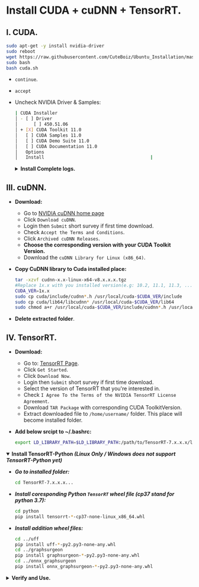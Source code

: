 # Install CUDA + cuDNN + TensorRT.

## I. CUDA.

```sh
sudo apt-get -y install nvidia-driver
sudo reboot
wget https://raw.githubusercontent.com/CuteBoiz/Ubuntu_Installation/master/script/cuda.sh
sudo bash
bash cuda.sh
```

  - `continue`.
  - `accept`
  - Uncheck NVIDIA Driver & Samples:
  	```sh
	| CUDA Installer                                                               │
	│ - [ ] Driver                                                                 │
	│      [ ] 450.51.06                                                           │
	│ + [X] CUDA Toolkit 11.0                                                      │
	│   [ ] CUDA Samples 11.0                                                      │
	│   [ ] CUDA Demo Suite 11.0                                                   │
	│   [ ] CUDA Documentation 11.0                                                │
	│   Options                                                                    │
	│   Install 								       |
	```
	
	<details>
	<summary><b>Install Complete logs.</b></summary>
		
	```sh
	= Summary =
	===========

	Driver:   Not Selected
	Toolkit:  Installed in /usr/local/cuda-11.0/
	Samples:  Installed in /home/phatnt/, but missing recommended libraries

	Please make sure that
	 -   PATH includes /usr/local/cuda-11.0/bin
	 -   LD_LIBRARY_PATH includes /usr/local/cuda-11.0/lib64, or, add /usr/local/cuda-11.0/lib64 to /etc/ld.so.conf and run ldconfig as root

	To uninstall the CUDA Toolkit, run cuda-uninstaller in /usr/local/cuda-11.0/bin
	***WARNING: Incomplete installation! This installation did not install the CUDA Driver. A driver of version at least .00 is required for CUDA 11.0 functionality to work.
	To install the driver using this installer, run the following command, replacing <CudaInstaller> with the name of this run file:
	    sudo <CudaInstaller>.run --silent --driver

	Logfile is /var/log/cuda-installer.log
	```
	
	</details>
		
## III. cuDNN.

- **Download:**

	- Go to [NVIDIA cuDNN home page](https://developer.nvidia.com/cudnn)
  	- Click `Download cuDNN`.
  	- Login then `Submit` short survey if first time download.
  	- Check `Accept the Terms and Conditions`.
  	- Click `Archived cuDNN Releases`.
  	- **Choose the corresponding version with your CUDA Toolkit Version.**
  	- Download the `cuDNN Library for Linux (x86_64)`.

- **Copy CuDNN library to Cuda installed place:**
	```sh 
	tar -xzvf cudnn-x.x-linux-x64-v8.x.x.x.tgz
	#Replace 1x.x with you installed version(e.g: 10.2, 11.1, 11.3, ...).
	CUDA_VER=1x.x
	sudo cp cuda/include/cudnn*.h /usr/local/cuda-$CUDA_VER/include
	sudo cp cuda/lib64/libcudnn* /usr/local/cuda-$CUDA_VER/lib64
	sudo chmod a+r /usr/local/cuda-$CUDA_VER/include/cudnn*.h /usr/local/cuda-$CUDA_VER/lib64/libcudnn* 
	```
- **Delete extracted folder**.
		

## IV. TensorRT.

- **Download:**
  	- Go to: [TensorRT Page](https://developer.nvidia.com/tensorrt).
  	- Click `Get Started`.
  	- Click `Download Now`.
  	- Login then `Submit` short survey if first time download.
  	- Select the version of TensorRT that you're interested in.
  	- Check `I Agree To the Terms of the NVIDIA TensorRT License Agreement`.
  	- Download `TAR Package` with corresponding CUDA ToolkitVersion.
  	- Extract downloaded file to `/home/username/` folder. This place will become installed folder.

- **Add below srcipt to ~/.bashrc:**
	```sh
	export LD_LIBRARY_PATH=$LD_LIBRARY_PATH:/path/to/TensorRT-7.x.x.x/lib #Chage path to your installed TensorRT folder.
	```
	
<details open>
<summary><b>Install TensorRT-Python <i>(Linux Only / Windows does not support TensorRT-Python yet)</i></b></summary>
	
- ***Go to installed folder:***
	```sh
	cd TensorRT-7.x.x.x...
	```

- ***Install coresponding Python `TensorRT` wheel file (cp37 stand for python 3.7):***
	```sh
	cd python 
	pip install tensorrt-*-cp37-none-linux_x86_64.whl
	```

- ***Install addition wheel files:***
	```sh
	cd ../uff
	pip install uff-*-py2.py3-none-any.whl
	cd ../graphsurgeon
	pip install graphsurgeon-*-py2.py3-none-any.whl
	cd ../onnx_graphsurgeon
	pip install onnx_graphsurgeon-*-py2.py3-none-any.whl
	```

</details>
	
<details>
<summary><b>Verify and Use.</b></summary>

  - ***Python:*** [TensorRT Parser Python](https://github.com/CuteBoiz/TensorRT_Parser_Python)
	 ```sh
	 exec bash #Reload terminal
	 python3 -c "import tensorrt as trt; print(trt.__version__)"
	 ```
	 ***Note:*** Python does not support TensorRT on Windows yet. 
	 
  - ***C++:***  [TensorRT Parser C++](https://github.com/CuteBoiz/TensorRT_Parser_Cpp)

	- Add those script to **CMakeLists** flie:
		```sh
		#Cuda
		include_directories(/usr/local/cuda/include)
		link_directories(/usr/local/cuda/lib64)

		#TensorRT
		include_directories(path/to/TensorRT-7.x.x.x/include) #X is your TensorRT version
		link_directories(path/to/TensorRT-7.x.x.x/lib)
		```
		
 	- In Cpp file:
		```sh
		#include <NvInferRuntime.h>
		#include <NvInfer.h>
		#include <NvOnnxParser.h>
		```
</details>
